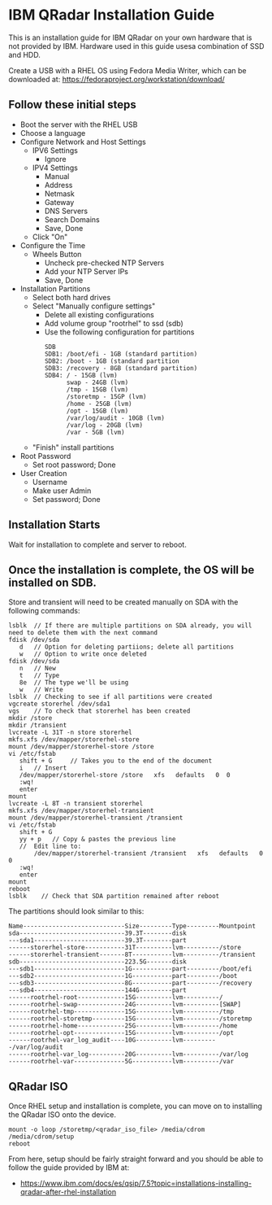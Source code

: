 # IBM QRadar Installation Guide
This is an installation guide for IBM QRadar on your own hardware that is not provided by IBM. Hardware used in this guide usesa combination of SSD and HDD.

Create a USB with a RHEL OS using Fedora Media Writer, which can be downloaded at:
https://fedoraproject.org/workstation/download/

## Follow these initial steps
- Boot the server with the RHEL USB
- Choose a language
- Configure Network and Host Settings
  - IPV6 Settings
    - Ignore
  - IPV4 Settings
    - Manual
    - Address
    - Netmask
    - Gateway
    - DNS Servers
    - Search Domains
    - Save, Done
  - Click "On"
- Configure the Time
  - Wheels Button
    - Uncheck pre-checked NTP Servers
    - Add your NTP Server IPs
    - Save, Done
- Installation Partitions
  - Select both hard drives
  - Select "Manually configure settings"
    - Delete all existing configurations
    - Add volume group "rootrhel" to ssd (sdb)
    - Use the following configuration for partitions
      ```
      SDB
      SDB1: /boot/efi - 1GB (standard partition)
      SDB2: /boot - 1GB (standard partition
      SDB3: /recovery - 8GB (standard partition)
      SDB4: / - 15GB (lvm)
            swap - 24GB (lvm)
            /tmp - 15GB (lvm)
            /storetmp - 15GP (lvm)
            /home - 25GB (lvm)
            /opt - 15GB (lvm)
            /var/log/audit - 10GB (lvm)
            /var/log - 20GB (lvm)
            /var - 5GB (lvm)
      ```
  - "Finish" install partitions
- Root Password
  - Set root password; Done
- User Creation
  - Username
  - Make user Admin
  - Set password; Done

## Installation Starts
Wait for installation to complete and server to reboot.

## Once the installation is complete, the OS will be installed on SDB. 
Store and transient will need to be created manually on SDA with the following commands:
```
lsblk  // If there are multiple partitions on SDA already, you will need to delete them with the next command
fdisk /dev/sda
   d   // Option for deleting partiions; delete all partitions
   w   // Option to write once deleted
fdisk /dev/sda
   n   // New 
   t   // Type
   8e  // The type we'll be using
   w   // Write
lsblk  // Checking to see if all partitions were created
vgcreate storerhel /dev/sda1
vgs    // To check that storerhel has been created
mkdir /store
mkdir /transient
lvcreate -L 31T -n store storerhel
mkfs.xfs /dev/mapper/storerhel-store
mount /dev/mapper/storerhel-store /store
vi /etc/fstab
   shift + G     // Takes you to the end of the document
   i   // Insert
   /dev/mapper/storerhel-store /store   xfs   defaults   0  0
   :wq!
   enter
mount
lvcreate -L 8T -n transient storerhel
mkfs.xfs /dev/mapper/storerhel-transient
mount /dev/mapper/storerhel-transient /transient
vi /etc/fstab
   shift + G
   yy + p   // Copy & pastes the previous line
   //  Edit line to:
       /dev/mapper/storerhel-transient /transient   xfs   defaults   0  0
   :wq!
   enter
mount
reboot
lsblk    // Check that SDA partition remained after reboot
```

The partitions should look similar to this:
```
Name----------------------------Size---------Type---------Mountpoint
sda-----------------------------39.3T--------disk	
---sda1-------------------------39.3T--------part	
------storerhel-store-----------31T----------lvm----------/store
------storerhel-transient-------8T-----------lvm----------/transient
sdb-----------------------------223.5G-------disk	
---sdb1-------------------------1G-----------part---------/boot/efi
---sdb2-------------------------1G-----------part---------/boot
---sdb3-------------------------8G-----------part---------/recovery
---sdb4-------------------------144G---------part	
------rootrhel-root-------------15G----------lvm----------/
------rootrhel-swap-------------24G----------lvm----------[SWAP]
------rootrhel-tmp--------------15G----------lvm----------/tmp
------rootrhel-storetmp---------15G----------lvm----------/storetmp
------rootrhel-home-------------25G----------lvm----------/home
------rootrhel-opt--------------15G----------lvm----------/opt
------rootrhel-var_log_audit----10G----------lvm----------/var/log/audit
------rootrhel-var_log----------20G----------lvm----------/var/log
------rootrhel-var--------------5G-----------lvm----------/var
```

## QRadar ISO
Once RHEL setup and installation is complete, you can move on to installing the QRadar ISO onto the device.

```
mount -o loop /storetmp/<qradar_iso_file> /media/cdrom
/media/cdrom/setup
reboot
```

From here, setup should be fairly straight forward and you should be able to follow the guide provided by IBM at:
- https://www.ibm.com/docs/es/qsip/7.5?topic=installations-installing-qradar-after-rhel-installation




